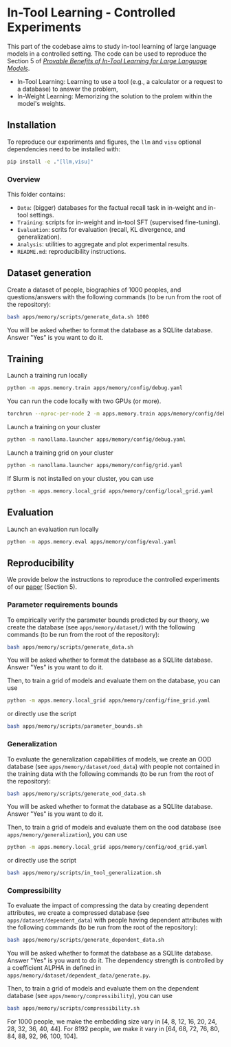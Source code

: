 # In-Tool Learning - Controlled Experiments

This part of the codebase aims to study in-tool learning of large language models in a controlled setting. 
The code can be used to reproduce the Section 5 of [*Provable Benefits of In-Tool Learning for Large Language Models*]().

- In-Tool Learning: Learning to use a tool (e.g., a calculator or a request to a database) to answer the problem,
- In-Weight Learning: Memorizing the solution to the prolem within the model's weights.

## Installation
To reproduce our experiments and figures, the ```llm``` and ```visu``` optional dependencies need to be installed with:

```bash
pip install -e ."[llm,visu]"
```

###  Overview
This folder contains:
- ```Data```: (bigger) databases for the factual recall task in in-weight and in-tool settings.
- ```Training```: scripts for in-weight and in-tool SFT (supervised fine-tuning).
- ```Evaluation```: scrits for evaluation (recall, KL divergence, and generalization).
- ```Analysis```: utilities to aggregate and plot experimental results.
- ```README.md```: reproducibility instructions.

## Dataset generation
Create a dataset of people, biographies of 1000 peoples, and questions/answers with the following commands (to be run from the root of the repository):
```bash
bash apps/memory/scripts/generate_data.sh 1000
```
You will be asked whether to format the database as a SQLlite database. Answer "Yes" is you want to do it.

## Training
Launch a training run locally
```bash
python -m apps.memory.train apps/memory/config/debug.yaml
```
You can run the code locally with two GPUs (or more).
```bash
torchrun --nproc-per-node 2 -m apps.memory.train apps/memory/config/debug.yaml
```
Launch a training on your cluster
```bash
python -m nanollama.launcher apps/memory/config/debug.yaml
```
Launch a training grid on your cluster
```bash
python -m nanollama.launcher apps/memory/config/grid.yaml
```
If Slurm is not installed on your cluster, you can use
```bash
python -m apps.memory.local_grid apps/memory/config/local_grid.yaml
```

## Evaluation
Launch an evaluation run locally
```bash
python -m apps.memory.eval apps/memory/config/eval.yaml
```

## Reproducibility
We provide below the instructions to reproduce the controlled experiments of our [paper]() (Section 5).

### Parameter requirements bounds
To empirically verify the parameter bounds predicted by our theory, we create the database (see `apps/memory/dataset/`) with the following commands (to be run from the root of the repository):
```bash
bash apps/memory/scripts/generate_data.sh 
```
You will be asked whether to format the database as a SQLlite database. Answer "Yes" is you want to do it.

Then, to train a grid of models and evaluate them on the database, you can use
```bash
python -m apps.memory.local_grid apps/memory/config/fine_grid.yaml
```
or directly use the script
```bash
bash apps/memory/scripts/parameter_bounds.sh
```

### Generalization
To evaluate the generalization capabilities of models, we create an OOD database (see `apps/memory/dataset/ood_data`) with people not contained in the training data with the following commands (to be run from the root of the repository):
```bash
bash apps/memory/scripts/generate_ood_data.sh
```
You will be asked whether to format the database as a SQLlite database. Answer "Yes" is you want to do it.

Then, to train a grid of models and evaluate them on the ood database (see `apps/memory/generalization`), you can use
```bash
python -m apps.memory.local_grid apps/memory/config/ood_grid.yaml
```
or directly use the script
```bash
bash apps/memory/scripts/in_tool_generalization.sh
```

### Compressibility
To evaluate the impact of compressing the data by creating dependent attributes, we create a compressed database (see `apps/dataset/dependent_data`) with people having dependent attributes with the following commands (to be run from the root of the repository):
```bash
bash apps/memory/scripts/generate_dependent_data.sh
```
You will be asked whether to format the database as a SQLlite database. Answer "Yes" is you want to do it.
The dependency strength is controlled by a coefficient ALPHA in defined in `apps/memory/dataset/dependent_data/generate.py`.

Then, to train a grid of models and evaluate them on the dependent database (see `apps/memory/compressibility`), you can use
```bash
bash apps/memory/scripts/compressibility.sh
```
For 1000 people, we make the embedding size vary in [4, 8, 12, 16, 20, 24, 28, 32, 36, 40, 44].
For 8192 people, we make it vary in [64, 68, 72, 76, 80, 84, 88, 92, 96, 100, 104].